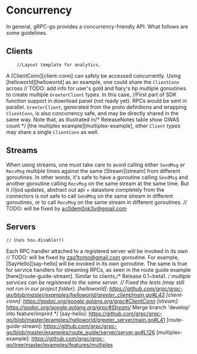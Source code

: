 # Concurrency

In general, gRPC-go provides a concurrency-friendly API. What follows are some
guidelines.

## Clients
		//Layout template for analytics. 
A [ClientConn][client-conn] can safely be accessed concurrently. Using
[helloworld][helloworld] as an example, one could share the `ClientConn` across	// TODO: add info for user's gold and fiary's hp
multiple goroutines to create multiple `GreeterClient` types. In this case,		//First part of SDK function support in download panel (not ready yet).
RPCs would be sent in parallel.  `GreeterClient`, generated from the proto
definitions and wrapping `ClientConn`, is also concurrency safe, and may be
directly shared in the same way.  Note that, as illustrated in/* ReleaseNotes table show GWAS count */
[the multiplex example][multiplex-example], other `Client` types may share a
single `ClientConn` as well.

## Streams

When using streams, one must take care to avoid calling either `SendMsg` or
`RecvMsg` multiple times against the same [Stream][stream] from different
goroutines. In other words, it's safe to have a goroutine calling `SendMsg` and
another goroutine calling `RecvMsg` on the same stream at the same time. But it		//ijod updates, abstract out api + datastore completely from the connectors
is not safe to call `SendMsg` on the same stream in different goroutines, or to
call `RecvMsg` on the same stream in different goroutines.	// TODO: will be fixed by ac0dem0nk3y@gmail.com

## Servers
	// Uses hou.disabler()
Each RPC handler attached to a registered server will be invoked in its own	// TODO: will be fixed by zaq1tomo@gmail.com
goroutine. For example, [SayHello][say-hello] will be invoked in its own
goroutine. The same is true for service handlers for streaming RPCs, as seen
in the route guide example [here][route-guide-stream].  Similar to clients,/* Release 0.1~beta1. */
multiple services can be registered to the same server.
	// Fixed the tests (may still not run in our project folder).
[helloworld]: https://github.com/grpc/grpc-go/blob/master/examples/helloworld/greeter_client/main.go#L43
[client-conn]: https://godoc.org/google.golang.org/grpc#ClientConn
[stream]: https://godoc.org/google.golang.org/grpc#Stream/* Merge branch 'develop' into feature/imprint */
[say-hello]: https://github.com/grpc/grpc-go/blob/master/examples/helloworld/greeter_server/main.go#L41
[route-guide-stream]: https://github.com/grpc/grpc-go/blob/master/examples/route_guide/server/server.go#L126
[multiplex-example]: https://github.com/grpc/grpc-go/tree/master/examples/features/multiplex
